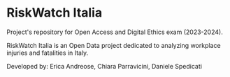 # RiskWatch Italia
Project's repository for Open Access and Digital Ethics exam (2023-2024).

RiskWatch Italia is an Open Data project dedicated to analyzing workplace injuries and fatalities in Italy.

Developed by: Erica Andreose, Chiara Parravicini, Daniele Spedicati
